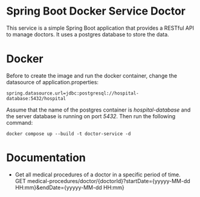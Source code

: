 Spring Boot Docker Service Doctor
==========================
This service is a simple Spring Boot application that provides a RESTful API to manage doctors. It uses a postgres database to store the data.

Docker
========
Before to create the image and run the docker container, change the datasource of application.properties:
```
spring.datasource.url=jdbc:postgresql://hospital-database:5432/hospital
```
Assume that the name of the postgres container is *hospital-database* and the server database is running on port *5432*.
Then run the following command:
```
docker compose up --build -t doctor-service -d
```

Documentation
========
- Get all medical procedures of a doctor in a specific period of time.<br/>
GET medical-procedures/doctor/{doctorId}?startDate={yyyyy-MM-dd HH:mm}&endDate={yyyyy-MM-dd HH:mm}
